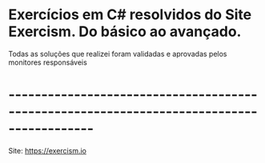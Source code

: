 # Exercícios em C# resolvidos do Site Exercism. Do básico ao avançado.

Todas as soluções que realizei foram validadas e aprovadas pelos monitores responsáveis
# -----------------------------------------------------------------------------------------
Site: https://exercism.io
